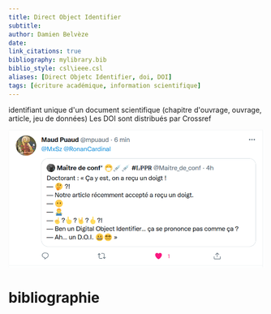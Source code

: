 ```yaml
---
title: Direct Object Identifier
subtitle:
author: Damien Belvèze
date: 
link_citations: true
bibliography: mylibrary.bib
biblio_style: csl\ieee.csl
aliases: [Direct Objetc Identifier, doi, DOI]
tags: [écriture académique, information scientifique]
---
```


identifiant unique d'un document scientifique (chapitre d'ouvrage, ouvrage, article, jeu de données)
Les DOI sont distribués par Crossref

![DOI](images/DOI.png)




# bibliographie

